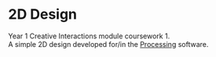# 2D Design
Year 1 Creative Interactions module coursework 1.<br>
A simple 2D design developed for/in the [Processing](https://processing.org/) software.<br>
